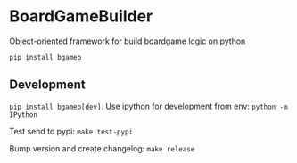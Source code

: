 # BoardGameBuilder

Object-oriented framework for build boardgame logic on python

`pip install bgameb`

## Development

`pip install bgameb[dev]`. Use ipython for development from env: `python -m IPython`

Test send to pypi: `make test-pypi`

Bump version and create changelog: `make release`

